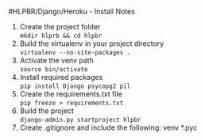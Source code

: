 #HLPBR/Django/Heroku - Install Notes
1. Create the project folder  
`mkdir hlprb && cd hlpbr`  
2. Build the virtualenv in your project directory  
`virtualenv --no-site-packages .`
3. Activate the venv path  
`source bin/activate`
4. Install required packages  
`pip install Django psycopg2 pil`
5. Create the requirements.txt file  
`pip freeze > requirements.txt`
6. Build the project  
`django-admin.py startproject hlpbr`
7. Create .gitignore and include the following:
    venv
    *.pyc
